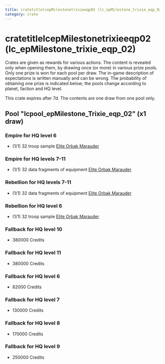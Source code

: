 ```yaml
---
title: cratetitlelcepMilestonetrixieeqp02 (lc_epMilestone_trixie_eqp_02)
category: crate
---
```


# cratetitlelcepMilestonetrixieeqp02 (lc_epMilestone_trixie_eqp_02)

Crates are given as rewards for various actions. The content is revealed only when opening them, by drawing once (or more) in various prize pools. Only one prize is won for each pool per draw. The in-game description of expectations is written manually and can be wrong. The probability of obtaining one prize is indicated below; the pools change according to planet, faction and HQ level.

This crate expires after 7d. The contents are one draw from one pool only.

## Pool "lcpool_epMilestone_Trixie_eqp_02" (x1 draw)

### Empire for HQ level 6

  * (1/1) 32 troop sample [Elite Orbak Marauder](EmpireBetaTroopSample)

### Empire for HQ levels 7-11

  * (1/1) 32 data fragments of equipment [Elite Orbak Marauder](eqpEmpireBetaTroop)

### Rebellion for HQ levels 7-11

  * (1/1) 32 data fragments of equipment [Elite Orbak Marauder](eqpRebelBetaTroop)

### Rebellion for HQ level 6

  * (1/1) 32 troop sample [Elite Orbak Marauder](RebelBetaTroopSample)

### Fallback for HQ level 10

  * 380000 Credits

### Fallback for HQ level 11

  * 380000 Credits

### Fallback for HQ level 6

  * 82000 Credits

### Fallback for HQ level 7

  * 130000 Credits

### Fallback for HQ level 8

  * 170000 Credits

### Fallback for HQ level 9

  * 250000 Credits